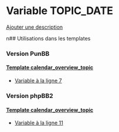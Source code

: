 # Variable TOPIC_DATE
[Ajouter une description](https://fa-tvars.appspot.com/TOPIC_DATE)

n## Utilisations dans les templates

### Version PunBB

#### [Template calendar_overview_topic](punbb/calendar_overview_topic.md)
* [Variable à la ligne 7](../punbb/calendar_overview_topic.tpl#L7)

### Version phpBB2

#### [Template calendar_overview_topic](subsilver/calendar_overview_topic.md)
* [Variable à la ligne 11](../subsilver/calendar_overview_topic.tpl#L11)